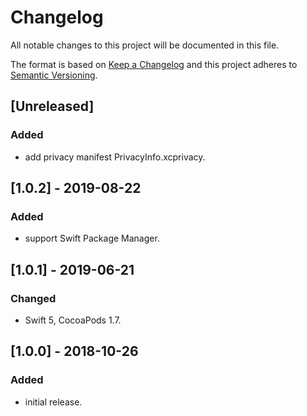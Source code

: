 # Changelog
All notable changes to this project will be documented in this file.

The format is based on [Keep a Changelog](http://keepachangelog.com/en/1.0.0/)
and this project adheres to [Semantic Versioning](http://semver.org/spec/v2.0.0.html).

## [Unreleased]

### Added
- add privacy manifest PrivacyInfo.xcprivacy.

## [1.0.2] - 2019-08-22

### Added
- support Swift Package Manager.

## [1.0.1] - 2019-06-21

### Changed
- Swift 5, CocoaPods 1.7.

## [1.0.0] - 2018-10-26

### Added
- initial release.
